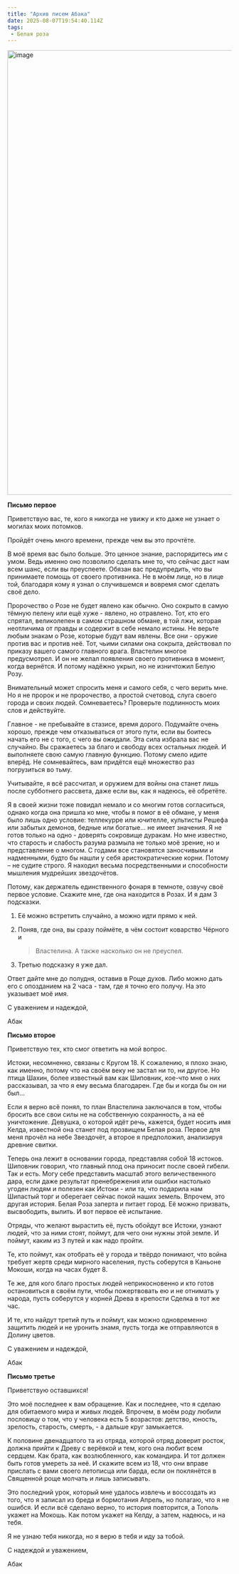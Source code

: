 ```yaml
---
title: "Архив писем Абака"
date: 2025-08-07T19:54:40.114Z
tags:
 - Белая роза
---
```

<img width="594" height="998" alt="image" src="https://github.com/user-attachments/assets/53610a92-784e-43ae-976c-ba4229b8bce1" />

**Письмо первое**

Приветствую вас, те, кого я никогда не увижу и кто даже не узнает о
могилах моих потомков.

Пройдёт очень много времени, прежде чем вы это прочтёте.

В моё время вас было больше. Это ценное знание, распорядитесь им с умом.
Ведь именно оно позволило сделать мне то, что сейчас даст нам всем шанс,
если вы преуспеете. Обязан вас предупредить, что вы принимаете помощь от
своего противника. Не в моём лице, но в лице той, благодаря кому я узнал
о случившемся и вовремя смог сделать своё дело.

Пророчество о Розе не будет явлено как обычно. Оно сокрыто в самую
тёмную пелену или ещё хуже - явлено, но отравлено. Тот, кто его спрятал,
великолепен в самом страшном обмане, в той лжи, которая неотличима от
правды и содержит в себе немало истины. Не верьте любым знакам о Розе,
которые будут вам явлены. Все они - оружие против вас и против неё. Тот,
чьими силами она сокрыта, действовал по приказу вашего самого главного
врага. Властелин многое предусмотрел. И он не желал появления своего
противника в момент, когда вернётся. И потому надёжно укрыл, но не
изничтожил Белую Розу.

Внимательный может спросить меня и самого себя, с чего верить мне. Но я
не пророк и не пророчество, а простой счетовод, слуга своего города и
своих людей. Сомневаетесь? Проверьте подлинность моих слов и действуйте.

Главное - не пребывайте в стазисе, время дорого. Подумайте очень хорошо,
прежде чем отказываться от этого пути, если вы боитесь начать его не с
того, с чего вы ожидали. Эта сила избрала вас не случайно. Вы сражаетесь
за благо и свободу всех остальных людей. И выполняете свою самую главную
функцию. Потому смело идите вперёд. Не сомневайтесь, вам придётся ещё
множество раз погрузиться во тьму.

Учитывайте, я всё рассчитал, и оружием для войны она станет лишь после
субботнего рассвета, даже если вы, как я надеюсь, её обретёте.

Я в своей жизни тоже повидал немало и со многим готов согласиться,
однако когда она пришла ко мне, чтобы я помог в её обмане, у меня было
лишь одно условие: теллекурре или ючителле, культисты Решефа или забытых
демонов, бедные или богатые… не имеет значения. Я не готов только на
одно - доверять сокровище дуракам. Но мне известно, что старость и
слабость разума размыла не только моё зрение, но и представление о
многом. С годами все становятся заносчивыми и надменными, будто бы нашли
у себя аристократические корни. Потому – не судите строго. Я находил
весьма посредственными и способности мышления мудрейших звездочётов.

Потому, как держатель единственного фонаря в темноте, озвучу своё первое
условие. Скажите мне, где она находится в Розах. И я дам 3 подсказки.

1.  Её можно встретить случайно, а можно идти прямо к ней.

2.  Поняв, где она, вы сразу поймёте, в чём состоит коварство Чёрного и
    > Властелина. А также насколько он не преуспел.

3.  Третью подсказку я уже дал.

Ответ дайте мне до полудня, оставив в Роще духов. Либо можно дать его с
опозданием на 2 часа - там, где я точно его получу. На это указывает моё
имя.

С уважением и надеждой,

Абак

**Письмо второе**

Приветствую тех, кто смог ответить на мой вопрос.

Истоки, несомненно, связаны с Кругом 18. К сожалению, я плохо знаю, как
именно, потому что на своём веку не застал ни то, ни другое. Но птица
Шахин, более известный вам как Шиповник, кое-что мне о них рассказывал,
за что я ему весьма благодарен. Где бы и когда бы он ни был…

Если я верно всё понял, то план Властелина заключался в том, чтобы
бросить все свои силы не на собственную сохранность, а на её
уничтожение. Девушка, о которой идёт речь, кажется, будет носить имя
Келда, известной она станет под прозвищем Белая роза. Первое для меня
прочёл на небе Звездочёт, а второе я предположил, анализируя древние
свитки.

Теперь она лежит в основании города, представляя собой 18 истоков.
Шиповник говорил, что главный плод она приносит после своей гибели. Так
и есть. Могу себе представить масштаб этого величественного дара, если
даже результат пренебрежения или ошибки настолько угоден людям и полезен
как Истоки - или та, что подарила нам Шипастый торг и оберегает сейчас
покой наших земель. Впрочем, это другая история. Белая Роза заперта и
питает город. Её можно призвать, высвободить, вылить. И вот первое её
испытание.

Отряды, что желают вырастить её, пусть обойдут все Истоки, узнают людей,
что за ними стоят, поймут, для чего они нужны этой земле. И поймут,
каким из 3 путей и как надо пройти.

Те, кто поймут, как отобрать её у города и твёрдо понимают, что война
требует жертв среди мирного населения, пусть соберутся в Каньоне Мокоши,
когда на часах будет 8.

Те же, для кого благо простых людей неприкосновенно и кто готов
остановиться в своём пути, чтобы пожертвовать ею и не отнимать у народа,
пусть соберутся у корней Древа в крепости Сделка в тот же час.

И те, кто найдут третий путь и поймут, как можно одновременно защитить
людей и не уронить знамя, пусть тогда же отправляются в Долину цветов.

С уважением и надеждой,

Абак

**Письмо третье**

Приветствую оставшихся!

Это моё последнее к вам обращение. Как и последнее, что я сделаю для
обитаемого мира и живых людей. Впрочем, в моём роду любили пословицу о
том, что у человека есть 5 возрастов: детство, юность, зрелость,
старость, смерть, - а дальше круг замыкается.

К половине двенадцатого та из отряда, которой отряд доверит росток,
должна прийти к Древу с верёвкой и тем, кого она любит всем сердцем. Как
брата, как возлюбленного, как командира. И тот должен быть готов умереть
за неё. И скажите всем из 18, что они вправе прислать с вами своего
летописца или барда, если он поклянётся в Священной роще молчать и лишь
записывать.

Это последний урок, который мне удалось извлечь и воссоздать из того,
что я записал из бреда и бормотания Апрель, но полагаю, что я не ошибся.
И если всё сделано верно, то история повторится, а Тополь укажет на
Мокошь. Как потом укажет на Келду, а затем, надеюсь, и на тебя.

Я не узнаю тебя никогда, но я верю в тебя и иду за тобой.

С надеждой и уважением,

Абак
